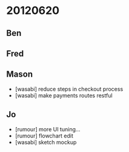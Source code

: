 # 20120620

## Ben



## Fred



## Mason
- [wasabi] reduce steps in checkout process
- [wasabi] make payments routes restful



## Jo
- [rumour] more UI tuning...
- [rumour] flowchart edit
- [wasabi] sketch mockup
